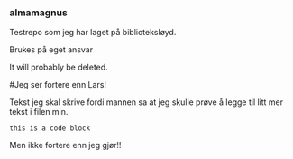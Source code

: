 ### almamagnus
Testrepo som jeg har laget på biblioteksløyd.

Brukes på eget ansvar

It will probably be deleted.

#Jeg ser fortere enn Lars!

Tekst jeg skal skrive fordi mannen sa at jeg skulle prøve å legge til litt mer tekst i filen min.

`this is a code block`


Men ikke fortere enn jeg gjør!!
